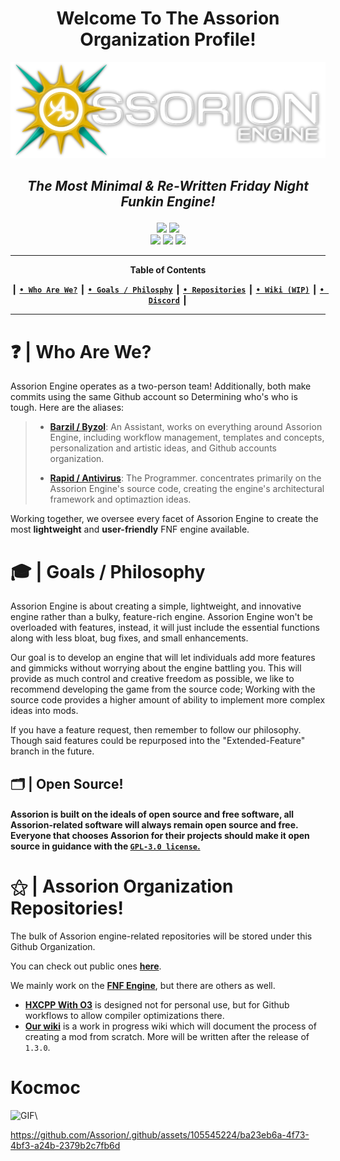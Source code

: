 <div align="center">

# Welcome To The Assorion Organization Profile!

</div>
<img src="https://github.com/Assorion/FNF-Assorion-Engine/blob/main/.github/assorion.png">
<div align="center"><h2>

 *The Most Minimal & Re-Written Friday Night Funkin Engine!* </h2></div>

<div align="center">
 <a href="https://github.com/Legendary-Candice-Joe/Assorion/graphs/commit-activity"><img src="https://img.shields.io/github/commit-activity/m/Legendary-Candice-Joe/FNF-Assorion-Engine?style=for-the-badge&color=06b59c"/></a>
 <a href="#"><img src="https://img.shields.io/github/license/Assorion/FNF-Assorion-Engine?style=for-the-badge&color=06b59c"/></a>
</div>
<div align="center">
 <a href="#"><img src="https://img.shields.io/badge/Supported_Platforms-Windows,_Linux,_HTML5-blue?style=for-the-badge&color=e1b100"/></a>
 <a href="#"><img src="https://img.shields.io/github/stars/Assorion/FNF-Assorion-Engine?style=for-the-badge&color=e1b100"/></a>
 <a href="https://assorion.github.io/wiki/"><img src="https://img.shields.io/website?url=https%3A%2F%2Fassorion.github.io%2Fwiki%2F&style=for-the-badge&color=e1b100"/></a>
</div>

-------------------------------------------------------------
<div align="center">
 
**Table of Contents**
</div>
<div align="center">
 
┃ [**`• Who Are We?`**](#--who-are-we) ┃ [**`• Goals / Philosphy`**](#--goals--philosophy) ┃ [**`• Repositories`**](#--assorion-organization-repositories) ┃ <a href="https://assorion.github.io/wiki/">**`• Wiki (WIP)`**</a> ┃ <a href="https://discord.gg/nbhWWxKxTe">**`• Discord`**</a> ┃
</div>

-------------------------------------------------------------

# ❓ | Who Are We?

Assorion Engine operates as a two-person team! Additionally, both make commits using the same Github account so Determining who's who is tough.
Here are the aliases:

>- <a href="https://www.youtube.com/@Byzol">**Barzil / Byzol**</a>: An Assistant, works on everything around Assorion Engine, including workflow management, templates and concepts, personalization and artistic ideas, and Github accounts organization.
>  
>- <a href="https://www.youtube.com/@rapidoffriends777">**Rapid / Antivirus**</a>: The Programmer. concentrates primarily on the Assorion Engine's source code, creating the engine's architectural framework and optimaztion ideas.

Working together, we oversee every facet of Assorion Engine to create the most **lightweight** and **user-friendly** FNF engine available.

# 🎓 | Goals / Philosophy

Assorion Engine is about creating a simple, lightweight, and innovative engine rather than a bulky, feature-rich engine. Assorion Engine won't be overloaded with features, instead, it will just include the essential functions along with less bloat, bug fixes, and small enhancements. 

Our goal is to develop an engine that will let individuals add more features and gimmicks without worrying about the engine battling you. This will provide as much control and creative freedom as possible, we like to recommend developing the game from the source code; Working with the source code provides a higher amount of ability to implement more complex ideas into mods.

If you have a feature request, then remember to follow our philosophy. Though said features could be repurposed into the "Extended-Feature" branch in the future.

## 🗂️ | Open Source!

#### Assorion is built on the ideals of open source and free software, all Assorion-related software will always remain open source and free. Everyone that chooses Assorion for their projects should make it open source in guidance with the <a href="https://www.gnu.org/licenses/gpl-3.0.en.html">`GPL-3.0 license`.</a>

# ⚝ | Assorion Organization Repositories! 

The bulk of Assorion engine-related repositories will be stored under this Github Organization.

You can check out public ones <a href="https://github.com/orgs/Assorion/repositories">**here**</a>.

We mainly work on the <a href="https://github.com/assorion/fnf-assorion-engine">**FNF Engine**</a>, but there are others as well.
- <a href="https://github.com/Assorion/HXCPP_O3">**HXCPP With O3**</a> is designed not for personal use, but for Github workflows to allow compiler optimizations there.
- <a href="https://github.com/Assorion/wiki">**Our wiki**</a> is a work in progress wiki which will document the process of creating a mod from scratch. More will be written after the release of `1.3.0`.

# Kocmoc

![GIF](https://github.com/Assorion/.github/blob/main/profile/kocmoc.gif)\

https://github.com/Assorion/.github/assets/105545224/ba23eb6a-4f73-4bf3-a24b-2379b2c7fb6d
